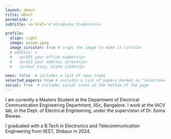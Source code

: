 ```yaml
---
layout: about
title: about
permalink: /
subtitle: <a href='#'>Graduate Student</a>

profile:
  align: right
  image: suvam.jpeg
  image_circular: true # crops the image to make it circular
  # address: >
  #   <p>555 your office number</p>
  #   <p>123 your address street</p>
  #   <p>Your City, State 12345</p>

news: false  # includes a list of news items
selected_papers: true # includes a list of papers marked as "selected={true}"
social: true  # includes social icons at the bottom of the page
---
```



I am currently a Masters Student at the Department of Electrical Communication Engineering Department, IISc, Bangalore. I work at the IACV lab, in the Dept. of Electrical Engineering, under the supervision of Dr. Soma Biswas.

I graduated with a B.Tech in Electronics and Telecommunication Engineering from IIEST, Shibpur in 2024.

[comment]: <> (Please find my CV [here]&#40;http://manogna-s.github.io/assets/pdf/Suvam_CV_Verbose.pdf&#41;.)
